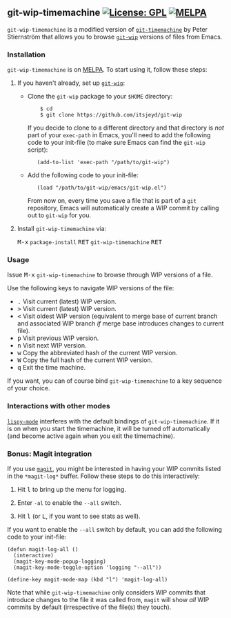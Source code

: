 ## git-wip-timemachine [![License: GPL](https://img.shields.io/badge/license-GPL-blue.svg)](http://opensource.org/licenses/GPL-3.0) [![MELPA](http://melpa.org/packages/git-wip-timemachine-badge.svg)](http://melpa.org/#/git-wip-timemachine)

`git-wip-timemachine` is a modified version of
[`git-timemachine`](https://github.com/pidu/git-timemachine) by Peter
Stiernström that allows you to browse
[`git-wip`](https://github.com/itsjeyd/git-wip) versions of files from
Emacs.

### Installation

`git-wip-timemachine` is on [MELPA](http://melpa.org/). To
start using it, follow these steps:

1. If you haven't already, set up
   [`git-wip`](https://github.com/itsjeyd/git-wip):

   - Clone the `git-wip` package to your `$HOME` directory:

             $ cd
             $ git clone https://github.com/itsjeyd/git-wip

     If you decide to clone to a different directory and that
     directory is *not* part of your `exec-path` in Emacs, you'll need
     to add the following code to your init-file (to make sure Emacs
     can find the `git-wip` script):

            (add-to-list 'exec-path "/path/to/git-wip")

   - Add the following code to your init-file:

            (load "/path/to/git-wip/emacs/git-wip.el")

     From now on, every time you save a file that is part of a `git`
     repository, Emacs will automatically create a WIP commit by
     calling out to `git-wip` for you.

2. Install `git-wip-timemachine` via:

   <kbd>M-x</kbd> `package-install` <kbd>RET</kbd> `git-wip-timemachine` <kbd>RET</kbd>

### Usage

Issue <kbd>M-x</kbd> `git-wip-timemachine` to browse through WIP
versions of a file.

Use the following keys to navigate WIP versions of the file:

- <kbd>.</kbd> Visit current (latest) WIP version.
- <kbd>></kbd> Visit current (latest) WIP version.
- <kbd><</kbd> Visit oldest WIP version (equivalent to merge base of current branch and associated WIP branch *if* merge base introduces changes to current file).
- <kbd>p</kbd> Visit previous WIP version.
- <kbd>n</kbd> Visit next WIP version.
- <kbd>w</kbd> Copy the abbreviated hash of the current WIP version.
- <kbd>W</kbd> Copy the full hash of the current WIP version.
- <kbd>q</kbd> Exit the time machine.

If you want, you can of course bind `git-wip-timemachine` to a key
sequence of your choice.

### Interactions with other modes

[`lispy-mode`](https://github.com/abo-abo/lispy) interferes with the
default bindings of `git-wip-timemachine`. If it is on when you start
the timemachine, it will be turned off automatically (and become
active again when you exit the timemachine).

### Bonus: Magit integration

If you use [`magit`](https://github.com/magit/magit), you might be
interested in having your WIP commits listed in the `*magit-log*`
buffer. Follow these steps to do this interactively:

1. Hit <kbd>l</kbd> to bring up the menu for logging.

2. Enter `-al` to enable the `--all` switch.

3. Hit <kbd>l</kbd> (or <kbd>L</kbd>, if you want to see stats as
   well).

If you want to enable the `--all` switch by default, you can add the
following code to your init-file:

    (defun magit-log-all ()
      (interactive)
      (magit-key-mode-popup-logging)
      (magit-key-mode-toggle-option 'logging "--all"))

    (define-key magit-mode-map (kbd "l") 'magit-log-all)

Note that while `git-wip-timemachine` only considers WIP commits that
introduce changes to the file it was called from, `magit` will show
*all* WIP commits by default (irrespective of the file(s) they touch).
